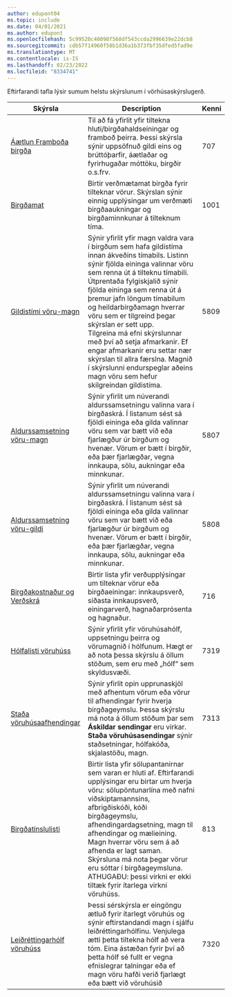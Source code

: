 ```yaml
---
author: edupont04
ms.topic: include
ms.date: 04/01/2021
ms.author: edupont
ms.openlocfilehash: 5c99520c40098f568df543ccda2996639e22dcb8
ms.sourcegitcommit: cdb57f14960f58b1d36a1b373fbf35dfed5fad9e
ms.translationtype: MT
ms.contentlocale: is-IS
ms.lasthandoff: 02/23/2022
ms.locfileid: "8334741"
---
```

Eftirfarandi tafla lýsir sumum helstu skýrslunum í vörhúsaskýrslugerð.

| Skýrsla | Description | Kenni | 
|---------|---------|---------|
|[Áætlun Framboða birgða](https://businesscentral.dynamics.com?report=707)|Til að fá yfirlit yfir tiltekna hluti/birgðahaldseiningar og framboð þeirra. Þessi skýrsla sýnir uppsöfnuð gildi eins og brúttóþarfir, áætlaðar og fyrirhugaðar móttöku, birgðir o.s.frv. |707|
|[Birgðamat](https://businesscentral.dynamics.com?report=1001)|Birtir verðmætamat birgða fyrir tilteknar vörur. Skýrslan sýnir einnig upplýsingar um verðmæti birgðaaukningar og birgðaminnkunar á tilteknum tíma.|1001|
|[Gildistími vöru-magn](https://businesscentral.dynamics.com?report=5809)|Sýnir yfirlit yfir magn valdra vara í birgðum sem hafa gildistíma innan ákveðins tímabils. Listinn sýnir fjölda eininga valinnar vöru sem renna út á tilteknu tímabili. Útprentaða fylgiskjalið sýnir fjölda eininga sem renna út á þremur jafn löngum tímabilum og heildarbirgðamagn hverrar vöru sem er tilgreind þegar skýrslan er sett upp.<br>Tilgreina má efni skýrslunnar með því að setja afmarkanir. Ef engar afmarkanir eru settar nær skýrslan til allra færslna. Magnið í skýrslunni endurspeglar aðeins magn vöru sem hefur skilgreindan gildistíma.|5809|
|[Aldurssamsetning vöru-magn](https://businesscentral.dynamics.com?report=5807)|Sýnir yfirlit um núverandi aldurssamsetningu valinna vara í birgðaskrá. Í listanum sést sá fjöldi eininga eða gilda valinnar vöru sem var bætt við eða fjarlægður úr birgðum og hvenær. Vörum er bætt í birgðir, eða þær fjarlægðar, vegna innkaupa, sölu, aukningar eða minnkunar.|5807|
|[Aldurssamsetning vöru-gildi](https://businesscentral.dynamics.com?report=5808)|Sýnir yfirlit um núverandi aldurssamsetningu valinna vara í birgðaskrá. Í listanum sést sá fjöldi eininga eða gilda valinnar vöru sem var bætt við eða fjarlægður úr birgðum og hvenær. Vörum er bætt í birgðir, eða þær fjarlægðar, vegna innkaupa, sölu, aukningar eða minnkunar.|5808|
|[Birgðakostnaður og Verðskrá](https://businesscentral.dynamics.com?report=716)|Birtir lista yfir verðupplýsingar um tilteknar vörur eða birgðaeiningar: innkaupsverð, síðasta innkaupsverð, einingarverð, hagnaðarprósenta og hagnaður. |716|
|[Hólfalisti vöruhúss](https://businesscentral.dynamics.com?report=7319)|Sýnir yfirlit yfir vöruhúsahólf, uppsetningu þeirra og vörumagnið í hólfunum. Hægt er að nota þessa skýrslu á öllum stöðum, sem eru með „hólf“ sem skyldusvæði. |7319|
|[Staða vöruhúsaafhendingar](https://businesscentral.dynamics.com?report=7313)|Sýnir yfirlit opin upprunaskjöl með afhentum vörum eða vörur til afhendingar fyrir hverja birgðageymslu. Þessa skýrslu má nota á öllum stöðum þar sem **Áskildar sendingar** eru virkar. **Staða vöruhúsasendingar** sýnir staðsetningar, hólfakóða, skjalastöðu, magn.|7313|
|[Birgðatínslulisti](https://businesscentral.dynamics.com?report=813)|Birtir lista yfir sölupantanirnar sem varan er hluti af. Eftirfarandi upplýsingar eru birtar um hverja vöru: sölupöntunarlína með nafni viðskiptamannsins, afbrigðiskóði, kóði birgðageymslu, afhendingardagsetning, magn til afhendingar og mælieining. Magn hverrar vöru sem á að afhenda er lagt saman. Skýrsluna má nota þegar vörur eru sóttar í birgðageymsluna.<br>ATHUGAÐU: þessi virkni er ekki tiltæk fyrir ítarlega virkni vöruhúss.|813|
|[Leiðréttingarhólf vöruhúss](https://businesscentral.dynamics.com?report=7320)|Þessi sérskýrsla er eingöngu ætluð fyrir ítarlegt vöruhús og sýnir eftirstandandi magn í sjálfu leiðréttingarhólfinu. Venjulega ætti þetta tiltekna hólf að vera tóm. Eina ástæðan fyrir því að þetta hólf sé fullt er vegna efnislegrar talningar eða ef magn vöru hafði verið fjarlægt eða bætt við vöruhúsið|7320|